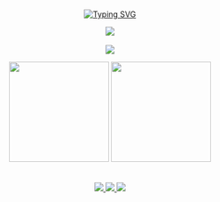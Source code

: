 <div align="center"><br>
 
 [![Typing SVG](https://readme-typing-svg.demolab.com?font=Fira+Code&pause=1000&color=fffff&center=true&random=false&width=500&lines=Hello+World!🌎;My+name+is+João+Pedro.;Welcome+to+my+profile!+%E2%AD%90%EF%B8%8F)](https://git.io/typing-svg)
 
 <img src="https://skillicons.dev/icons?i=html,css,react,tailwind,js,ts,cs,dotnet,go,nextjs,nodejs,express,docker,mysql,postgres" /> </br></br> 
 <img src="https://skillicons.dev/icons?i=linux,windows,vscode,visualstudio,rider" /> </br>

<div style={{display: "flex"}}>
 <img height="180em" src="https://github-readme-stats.vercel.app/api/top-langs/?username=JoaoPedr0Maciel&layout=compact&theme=dark" />
 
 <img height="180em" src="https://github-readme-stats.vercel.app/api?username=JoaoPedr0Maciel&show_icons=true&theme=dark" />
</div>
</br>
</br>


<div align="center">
  <a href="https://instagram.com/jpmacielsz/" target="_blank">
   <img src="https://skillicons.dev/icons?i=instagram" />
  </a>
  <a href="https://www.linkedin.com/in/joão-pedro-maciel/" target="_blank">
   <img src="https://skillicons.dev/icons?i=linkedin" />
  </a>  
  <a href = "mailto:joaopedromaciel007@gmail.com" target="_blank">
  <img src="https://skillicons.dev/icons?i=gmail" />
  </a>
</div>


</div>

